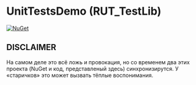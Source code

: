 # UnitTestsDemo (RUT_TestLib)
[![NuGet](https://img.shields.io/nuget/v/RUT_TestLib)](https://www.nuget.org/packages/RUT_TestLib)

## DISCLAIMER
На самом деле это всё ложь и провокация, но со временем два этих проекта (NuGet и код, представленый здесь) синхронизирутся.
У &laquo;старичков&raquo; это может вызвать тёплые воспонимания.

